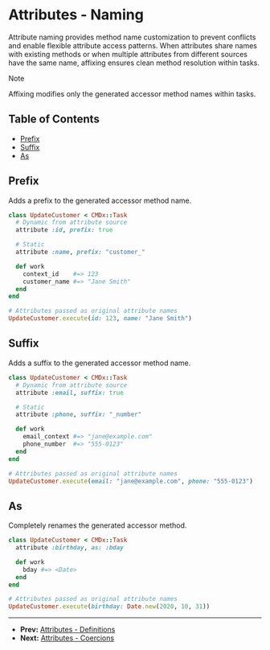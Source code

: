 # Attributes - Naming

Attribute naming provides method name customization to prevent conflicts and enable flexible attribute access patterns. When attributes share names with existing methods or when multiple attributes from different sources have the same name, affixing ensures clean method resolution within tasks.

> [!NOTE]
> Affixing modifies only the generated accessor method names within tasks.

## Table of Contents

- [Prefix](#prefix)
- [Suffix](#suffix)
- [As](#as)

## Prefix

Adds a prefix to the generated accessor method name.

```ruby
class UpdateCustomer < CMDx::Task
  # Dynamic from attribute source
  attribute :id, prefix: true

  # Static
  attribute :name, prefix: "customer_"

  def work
    context_id    #=> 123
    customer_name #=> "Jane Smith"
  end
end

# Attributes passed as original attribute names
UpdateCustomer.execute(id: 123, name: "Jane Smith")
```

## Suffix

Adds a suffix to the generated accessor method name.

```ruby
class UpdateCustomer < CMDx::Task
  # Dynamic from attribute source
  attribute :email, suffix: true

  # Static
  attribute :phone, suffix: "_number"

  def work
    email_context #=> "jane@example.com"
    phone_number  #=> "555-0123"
  end
end

# Attributes passed as original attribute names
UpdateCustomer.execute(email: "jane@example.com", phone: "555-0123")
```

## As

Completely renames the generated accessor method.

```ruby
class UpdateCustomer < CMDx::Task
  attribute :birthday, as: :bday

  def work
    bday #=> <Date>
  end
end

# Attributes passed as original attribute names
UpdateCustomer.execute(birthday: Date.new(2020, 10, 31))
```

---

- **Prev:** [Attributes - Definitions](definitions.md)
- **Next:** [Attributes - Coercions](coercions.md)
